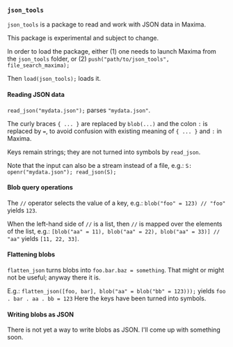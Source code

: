 ### `json_tools`

`json_tools` is a package to read and work with JSON data in Maxima.

This package is experimental and subject to change.

In order to load the package, either
(1) one needs to launch Maxima from the `json_tools` folder,
or (2) `push("path/to/json_tools", file_search_maxima);`

Then `load(json_tools);` loads it.

#### Reading JSON data

`read_json("mydata.json");` parses `"mydata.json"`.

The curly braces `{ ... }` are replaced by `blob(...)`
and the colon `:` is replaced by `=`,
to avoid confusion with existing meaning of `{ ... }` and `:` in Maxima.

Keys remain strings; they are not turned into symbols by `read_json`.

Note that the input can also be a stream instead of a file,
e.g.: `S: openr("mydata.json"); read_json(S);`

#### Blob query operations

The `//` operator selects the value of a key,
e.g.: `blob("foo" = 123) // "foo"` yields `123`.

When the left-hand side of `//` is a list,
then `//` is mapped over the elements of the list,
e.g.: `[blob("aa" = 11), blob("aa" = 22), blob("aa" = 33)] // "aa"` yields `[11, 22, 33]`.

#### Flattening blobs

`flatten_json` turns blobs into `foo.bar.baz = something`.
That might or might not be useful; anyway there it is.

E.g.: `flatten_json([foo, bar], blob("aa" = blob("bb" = 123)));`
yields `foo . bar . aa . bb = 123`
Here the keys have been turned into symbols.

#### Writing blobs as JSON

There is not yet a way to write blobs as JSON.
I'll come up with something soon.
